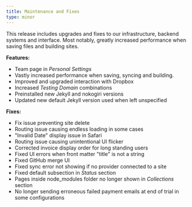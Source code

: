 ```yaml
---
title: Maintenance and Fixes
type: minor
---
```



This release includes upgrades and fixes to our infrastructure, backend systems and interface. Most notably, greatly increased performance when saving files and building sites.

**Features:**

* Team page in *Personal Settings*
* Vastly increased performance when saving, syncing and building.
* Improved and upgraded interaction with Dropbox
* Increased *Testing Domain* combinations
* Preinstalled new Jekyll and nokogiri versions
* Updated new default Jekyll version used when left unspecified

**Fixes:**

* Fix issue preventing site delete
* Routing issue causing endless loading in some cases
* "Invalid Date" display issue in Safari
* Routing issue causing unintentional UI flicker
* Corrected invoice display order for long standing users
* Fixed UI errors when front matter "title" is not a string
* Fixed GitHub merge UI
* Fixed sync error not showing if no provider connected to a site
* Fixed default subsection in *Status* section
* Pages inside node_modules folder no longer shown in *Collections* section
* No longer sending erroneous failed payment emails at end of trial in some configurations